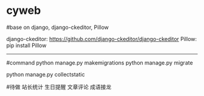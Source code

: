 # cyweb


#base on django, django-ckeditor, Pillow

django-ckeditor: https://github.com/django-ckeditor/django-ckeditor
Pillow: pip install Pillow


------------------------------------------------


#command
python manage.py makemigrations
python manage.py migrate


python manage.py collectstatic



#待做
站长统计
生日提醒
文章评论
成语接龙